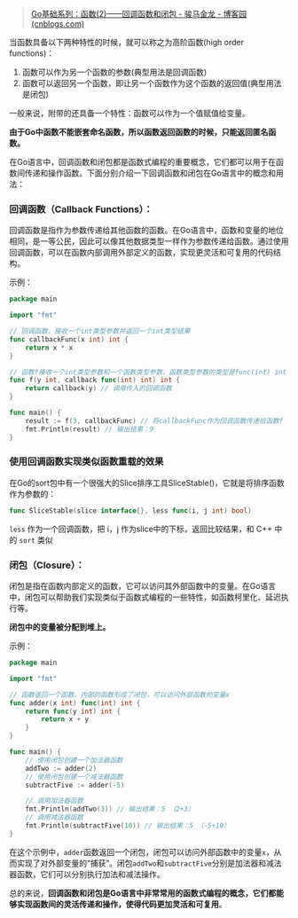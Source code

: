 > [Go基础系列：函数(2)——回调函数和闭包 - 骏马金龙 - 博客园 (cnblogs.com)](https://www.cnblogs.com/f-ck-need-u/p/9878898.html)

当函数具备以下两种特性的时候，就可以称之为高阶函数(high order functions)：

1. 函数可以作为另一个函数的参数(典型用法是回调函数)
2. 函数可以返回另一个函数，即让另一个函数作为这个函数的返回值(典型用法是闭包)

一般来说，附带的还具备一个特性：函数可以作为一个值赋值给变量。

**由于Go中函数不能嵌套命名函数，所以函数返回函数的时候，只能返回匿名函数。**

在Go语言中，回调函数和闭包都是函数式编程的重要概念，它们都可以用于在函数间传递和操作函数。下面分别介绍一下回调函数和闭包在Go语言中的概念和用法：

### 回调函数（Callback Functions）：

回调函数是指作为参数传递给其他函数的函数。在Go语言中，函数和变量的地位相同，是一等公民，因此可以像其他数据类型一样作为参数传递给函数。通过使用回调函数，可以在函数内部调用外部定义的函数，实现更灵活和可复用的代码结构。

示例：

```go
package main

import "fmt"

// 回调函数，接收一个int类型参数并返回一个int类型结果
func callbackFunc(x int) int {
    return x * x
}

// 函数f接收一个int类型参数和一个函数类型参数，函数类型参数的类型是func(int) int
func f(y int, callback func(int) int) int {
    return callback(y) // 调用传入的回调函数
}

func main() {
    result := f(3, callbackFunc) // 将callbackFunc作为回调函数传递给函数f
    fmt.Println(result) // 输出结果：9
}
```
### 使用回调函数实现类似函数重载的效果
在Go的sort包中有一个很强大的Slice排序工具SliceStable()，它就是将排序函数作为参数的：

```go
func SliceStable(slice interface{}, less func(i, j int) bool)
```

`less` 作为一个回调函数，把 i，j 作为slice中的下标，返回比较结果，和 C++ 中的 `sort` 类似
### 闭包（Closure）：

闭包是指在函数内部定义的函数，它可以访问其外部函数中的变量。在Go语言中，闭包可以帮助我们实现类似于函数式编程的一些特性，如函数柯里化、延迟执行等。

**闭包中的变量被分配到堆上。**

示例：

```go
package main

import "fmt"

// 函数返回一个函数，内部的函数形成了闭包，可以访问外部函数的变量x
func adder(x int) func(int) int {
    return func(y int) int {
        return x + y
    }
}

func main() {
    // 使用闭包创建一个加法器函数
    addTwo := adder(2)
    // 使用闭包创建一个减法器函数
    subtractFive := adder(-5)

    // 调用加法器函数
    fmt.Println(addTwo(3)) // 输出结果：5 （2+3）
    // 调用减法器函数
    fmt.Println(subtractFive(10)) // 输出结果：5 （-5+10）
}
```

在这个示例中，`adder`函数返回一个闭包，闭包可以访问外部函数中的变量`x`，从而实现了对外部变量的“捕获”。闭包`addTwo`和`subtractFive`分别是加法器和减法器函数，它们可以分别执行加法和减法操作。

总的来说，**回调函数和闭包是Go语言中非常常用的函数式编程的概念，它们都能够实现函数间的灵活传递和操作，使得代码更加灵活和可复用**。
